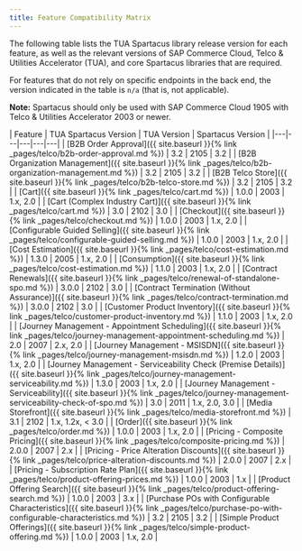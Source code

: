```yaml
---
title: Feature Compatibility Matrix
---
```


The following table lists the TUA Spartacus library release version for each feature, as well as the relevant versions of SAP Commerce Cloud, Telco & Utilities Accelerator (TUA), and core Spartacus libraries that are required.

For features that do not rely on specific endpoints in the back end, the version indicated in the table is `n/a` (that is, not applicable).

**Note:** Spartacus should only be used with SAP Commerce Cloud 1905 with Telco & Utilities Accelerator 2003 or newer.

| Feature | TUA Spartacus Version | TUA Version | Spartacus Version |
|---|---|---|---|---|
| [B2B Order Approval]({{ site.baseurl }}{% link _pages/telco/b2b-order-approval.md %}) | 3.2 | 2105 | 3.2 |
| [B2B Organization Management]({{ site.baseurl }}{% link _pages/telco/b2b-organization-management.md %}) | 3.2 | 2105 | 3.2 |
| [B2B Telco Store]({{ site.baseurl }}{% link _pages/telco/b2b-telco-store.md %}) | 3.2 | 2105 | 3.2 |
| [Cart]({{ site.baseurl }}{% link _pages/telco/cart.md %}) | 1.0.0 | 2003 | 1.x, 2.0 |
| [Cart (Complex Industry Cart)]({{ site.baseurl }}{% link _pages/telco/cart.md %}) | 3.0 | 2102 | 3.0 |
| [Checkout]({{ site.baseurl }}{% link _pages/telco/checkout.md %}) | 1.0.0 | 2003 | 1.x, 2.0 |
| [Configurable Guided Selling]({{ site.baseurl }}{% link _pages/telco/configurable-guided-selling.md %}) | 1.0.0 | 2003 | 1.x, 2.0 |
| [Cost Estimation]({{ site.baseurl }}{% link _pages/telco/cost-estimation.md %}) | 1.3.0 | 2005 | 1.x, 2.0 |
| [Consumption]({{ site.baseurl }}{% link _pages/telco/cost-estimation.md %}) | 1.1.0 | 2003 | 1.x, 2.0 |
| [Contract Renewals]({{ site.baseurl }}{% link _pages/telco/renewal-of-standalone-spo.md %}) | 3.0.0 | 2102 | 3.0 |
| [Contract Termination (Without Assurance)]({{ site.baseurl }}{% link _pages/telco/contract-termination.md %}) | 3.0.0 | 2102 | 3.0 |
| [Customer Product Inventory]({{ site.baseurl }}{% link _pages/telco/customer-product-inventory.md %}) | 1.1.0 | 2003 | 1.x, 2.0 |
| [Journey Management - Appointment Scheduling]({{ site.baseurl }}{% link _pages/telco/journey-management-appointment-scheduling.md %}) | 2.0 | 2007 | 2.x, 2.0 |
| [Journey Management - MSISDN]({{ site.baseurl }}{% link _pages/telco/journey-management-msisdn.md %}) | 1.2.0 | 2003 | 1.x, 2.0 |
| [Journey Management - Serviceability Check (Premise Details)]({{ site.baseurl }}{% link _pages/telco/journey-management-serviceability.md %}) | 1.3.0 | 2003 | 1.x, 2.0 |
| [Journey Management - Serviceability]({{ site.baseurl }}{% link _pages/telco/journey-management-serviceability-check-of-spo.md %}) | 3.0 | 2011 | 1.x, 2.0, 3.0 |
| [Media Storefront]({{ site.baseurl }}{% link _pages/telco/media-storefront.md %}) | 3.1 | 2102 | 1.x, 1.2x, < 3.0 |
| [Order]({{ site.baseurl }}{% link _pages/telco/order.md %}) | 1.0.0 | 2003 | 1.x, 2.0 |
| [Pricing - Composite Pricing]({{ site.baseurl }}{% link _pages/telco/composite-pricing.md %}) | 2.0.0 | 2007 | 2.x |
| [Pricing - Price Alteration Discounts]({{ site.baseurl }}{% link _pages/telco/price-alteration-discounts.md %}) | 2.0.0 | 2007 | 2.x |
| [Pricing - Subscription Rate Plan]({{ site.baseurl }}{% link _pages/telco/product-offering-prices.md %}) | 1.0.0 | 2003 | 1.x |
| [Product Offering Search]({{ site.baseurl }}{% link _pages/telco/product-offering-search.md %}) | 1.0.0 | 2003 | 3.x |
| [Purchase POs with Configurable Characteristics]({{ site.baseurl }}{% link _pages/telco/purchase-po-with-configurable-characteristics.md %}) | 3.2 | 2105 | 3.2 |
| [Simple Product Offerings]({{ site.baseurl }}{% link _pages/telco/simple-product-offering.md %}) | 1.0.0 | 2003 | 1.x, 2.0 |
